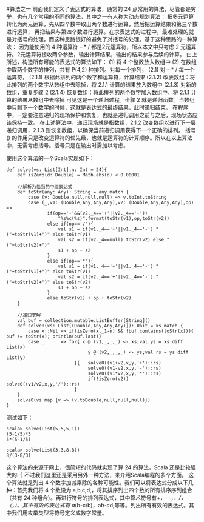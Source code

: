 #算法之一
前面我们定义了表达式的算法，通常的 24 点常用的算法，尽管都是穷举，也有几个常用的不同的算法，其中之一有人称为动态规划算法：
把多元运算转化为两元运算，先从四个数中取出两个数进行运算，然后把运算结果和第三个数进行运算，
再把结果与第四个数进行运算。在求表达式的过程中，最难处理的就是对括号的处理，而这种思路很好的避免了对括号的处理。基于这种思路的一种算法： 因为能使用的 4 种运算符 – * / 都是2元运算符，所以本文中只考虑 2 元运算符。2元运算符接收两个参数，输出计算结果，输出的结果参与后续的计算。
由上所述，构造所有可能的表达式的算法如下：
(1) 将 4 个整数放入数组中
(2) 在数组中取两个数字的排列，共有 P(4,2) 种排列。对每一个排列，
(2.1) 对 – * / 每一个运算符，
(2.1.1) 根据此排列的两个数字和运算符，计算结果
(2.1.2) 改表数组：将此排列的两个数字从数组中去除掉，将 2.1.1 计算的结果放入数组中
(2.1.3) 对新的数组，重复步骤 2
(2.1.4) 恢复数组：将此排列的两个数字加入数组中，将 2.1.1 计算的结果从数组中去除掉
可见这是一个递归过程。步骤 2 就是递归函数。当数组中只剩下一个数字的时候，这就是表达式的最终结果，此时递归结束。
在程序中，一定要注意递归的现场保护和恢复，也就是递归调用之前与之后，现场状态应该保持一致。
在上述算法中，递归现场就是指数组，2.1.2 改变数组以进行下一层递归调用，2.1.3 则恢复数组，以确保当前递归调用获得下一个正确的排列。
括号 () 的作用只是改变运算符的优先级，也就是运算符的计算顺序。所以在以上算法中，无需考虑括号。括号只是在输出时需加以考虑。

使用这个算法的一个Scala实现如下：
```
def solve(vs: List[Int],n: Int = 24){
    def isZero(d: Double) = Math.abs(d) < 0.00001
    
    //解析为恰当的中缀表达式
    def toStr(any: Any): String = any match {
        case (v: Double,null,null,null) => v.toInt.toString
        case (_,v1: (Double,Any,Any,Any),v2: (Double,Any,Any,Any),op) => 
               if(op=='-'&&(v2._4=='+'||v2._4=='-'))
                   "%s%c(%s)".format(toStr(v1),op,toStr(v2))
               else if(op=='/'){
                   val s1 = if(v1._4=='+'||v1._4=='-') "("+toStr(v1)+")" else toStr(v1)
                   val s2 = if(v2._4==null) toStr(v2) else "("+toStr(v2)+")"
                   s1 + op + s2
               }
               else if(op=='*'){
                   val s1 = if(v1._4=='+'||v1._4=='-') "("+toStr(v1)+")" else toStr(v1)
                   val s2 = if(v2._4=='+'||v2._4=='-') "("+toStr(v2)+")" else toStr(v2)
                   s1 + op + s2
               }
               else toStr(v1) + op + toStr(v2)
    }
    
    //递归求解
    val buf = collection.mutable.ListBuffer[String]()
    def solve0(xs: List[(Double,Any,Any,Any)]): Unit = xs match {
        case x::Nil => if(isZero(x._1-n) && !buf.contains(toStr(x))){ buf += toStr(x); println(buf.last)}
        case _      => for{ x @ (v1,_,_,_) <- xs;val ys = xs diff List(x)
                              y @ (v2,_,_,_) <- ys;val rs = ys diff List(y)
                         }{   solve0((v1+v2,x,y,'+')::rs)
                              solve0((v1-v2,x,y,'-')::rs)
                              solve0((v1*v2,x,y,'*')::rs)
                              if(!isZero(v2)) solve0((v1/v2,x,y,'/')::rs)
                         }
    }
    solve0(vs map {v => (v.toDouble,null,null,null)})
}
```
测试如下：
```
scala> solve(List(5,5,5,1))
(5-1/5)*5
5*(5-1/5)

scala> solve(List(3,3,8,8))
8/(3-8/3)
```
这个算法的来源于网上，很简短的代码就实现了算 24 的算法，Scala 还是比较强大的:-)
不过我们这里还是采用另外一种方法，来介绍Scala编程的多个方面。
这个算法就是列出 4 个数字加减乘除的各种可能性。我们可以将表达式分成以下几种：首先我们将 4 个数设为 a,b,c,d,，将其排序列出四个数的所有排序序列组合（共有 24 种组合）。再进行符号的排列表达式，其中算术符号有+，—，*，/，（，）。其中有效的表达式有 a*(b-c/b)，a*b-c*d,等等。列出所有有效的表达式。其中我们用枚举类型将符号定义成数字常量。